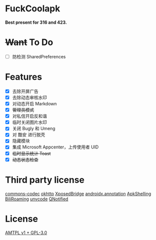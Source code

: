# FuckCoolapk

**Best present for 316 and 423.**

# ~~Want~~ To Do

- [ ] 防检测 SharedPreferences

# Features

- [x] 去除开屏广告
- [x] 去除动态审核水印
- [x] 对动态开启 Markdown
- [x] ~~管理员模式~~
- [x] 对私信开启反和谐
- [x] 临时关闭图片水印
- [x] 关闭 Bugly 和 Umeng
- [x] 对 酷安 进行脱壳
- [x] 隐藏模块
- [x] 集成 Microsoft Appcenter，上传使用者 UID
- [x] ~~临时显示统计 Toast~~
- [x] ~~动态状态检查~~

# Third party license

[commons-codec](https://commons.apache.org/proper/commons-codec/)
[okhttp](https://square.github.io/okhttp/#license)
[XposedBridge](https://github.com/rovo89/XposedBridge)
[androidx.annotation](https://android.googlesource.com/platform/frameworks/support/+/androidx-master-dev/annotation/annotation/)
[ApkShelling](https://github.com/OakChen/ApkShelling)
[BiliRoaming](https://github.com/yujincheng08/BiliRoaming/blob/master/LICENSE)
[unvcode](https://github.com/RimoChan/unvcode)
[QNotified](https://github.com/ferredoxin/QNotified/blob/master/LICENSE)

# License

[AMTPL v1 + GPL-3.0](LICENSE)
